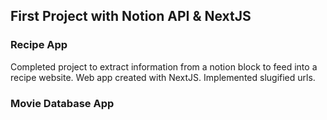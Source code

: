 ## First Project with Notion API & NextJS

### Recipe App
Completed project to extract information from a notion block to feed into a recipe website.
Web app created with NextJS. Implemented slugified urls.

### Movie Database App
